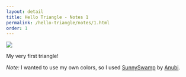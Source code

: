 ```yaml
---
layout: detail
title: Hello Triangle - Notes 1
permalink: /hello-triangle/notes/1.html
order: 1
---
```


<img src="{{ site.baseurl }}/assets/hello-triangle/notes/1/1.png">

My very first triangle!

*Note:* I wanted to use my own colors, so I used [SunnySwamp](https://lospec.com/palette-list/sunnyswamp) by [Anubi](https://lospec.com/anubiarts).
